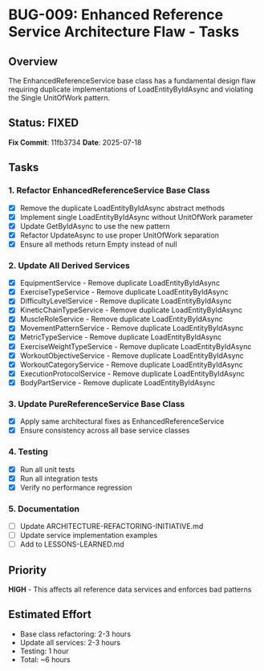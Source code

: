 # BUG-009: Enhanced Reference Service Architecture Flaw - Tasks

## Overview
The EnhancedReferenceService base class has a fundamental design flaw requiring duplicate implementations of LoadEntityByIdAsync and violating the Single UnitOfWork pattern.

## Status: FIXED
**Fix Commit**: 11fb3734
**Date**: 2025-07-18

## Tasks

### 1. Refactor EnhancedReferenceService Base Class
- [x] Remove the duplicate LoadEntityByIdAsync abstract methods
- [x] Implement single LoadEntityByIdAsync without UnitOfWork parameter
- [x] Update GetByIdAsync to use the new pattern
- [x] Refactor UpdateAsync to use proper UnitOfWork separation
- [x] Ensure all methods return Empty instead of null

### 2. Update All Derived Services
- [x] EquipmentService - Remove duplicate LoadEntityByIdAsync
- [x] ExerciseTypeService - Remove duplicate LoadEntityByIdAsync
- [x] DifficultyLevelService - Remove duplicate LoadEntityByIdAsync
- [x] KineticChainTypeService - Remove duplicate LoadEntityByIdAsync
- [x] MuscleRoleService - Remove duplicate LoadEntityByIdAsync
- [x] MovementPatternService - Remove duplicate LoadEntityByIdAsync
- [x] MetricTypeService - Remove duplicate LoadEntityByIdAsync
- [x] ExerciseWeightTypeService - Remove duplicate LoadEntityByIdAsync
- [x] WorkoutObjectiveService - Remove duplicate LoadEntityByIdAsync
- [x] WorkoutCategoryService - Remove duplicate LoadEntityByIdAsync
- [x] ExecutionProtocolService - Remove duplicate LoadEntityByIdAsync
- [x] BodyPartService - Remove duplicate LoadEntityByIdAsync

### 3. Update PureReferenceService Base Class
- [x] Apply same architectural fixes as EnhancedReferenceService
- [x] Ensure consistency across all base service classes

### 4. Testing
- [x] Run all unit tests
- [x] Run all integration tests
- [x] Verify no performance regression

### 5. Documentation
- [ ] Update ARCHITECTURE-REFACTORING-INITIATIVE.md
- [ ] Update service implementation examples
- [ ] Add to LESSONS-LEARNED.md

## Priority
**HIGH** - This affects all reference data services and enforces bad patterns

## Estimated Effort
- Base class refactoring: 2-3 hours
- Update all services: 2-3 hours  
- Testing: 1 hour
- Total: ~6 hours